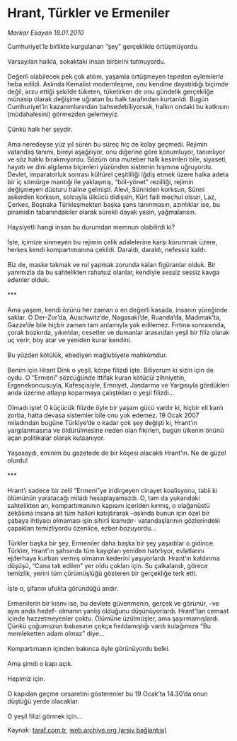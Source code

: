 # Hrant, Türkler ve Ermeniler

*Markar Esayan 18.01.2010*

<div class="yazi">Cumhuriyet’le birlikte kurgulanan “şey” gerçeklikle örtüşmüyordu. <br/><br/>Varsayılan halkla, sokaktaki insan birbirini tutmuyordu. <br/><br/>Değerli olabilecek pek çok atılım, yaşamla örtüşmeyen tepeden eylemlerle heba edildi. Aslında Kemalist modernleşme, onu kendine dayatıldığı biçimde değil, arzu ettiği şekilde tüketen, tüketirken de onu gündelik gerçekliğe münasip olarak değişime uğratan bu halk tarafından kurtarıldı. Bugün Cumhuriyet’in kazanımlarından bahsedebiliyorsak, halkın ondaki bu katkısını (müdahalesini) görmezden gelemeyiz. <br/><br/>Çünkü halk her şeydir. <br/><br/>Ama neredeyse yüz yıl süren bu süreç hiç de kolay geçmedi. Rejimin vatandaş tanımı, bireyi aşağılıyor, onu diğerine göre konumluyor, tanımlıyor ve söz hakkı bırakmıyordu. Sözüm ona muteber halk kesimleri bile, siyaseti, hayatı ve dini algılama biçimleri yüzünden sistemin hışmına uğruyordu. Devlet, imparatorluk sonrası kültürel çeşitliliği iğdiş etmek üzere halka adeta bir iç sömürge mantığı ile yaklaşmış, “böl-yönet” rezilliği, rejimin değişmeyen düsturu haline gelmişti. Alevi, Sünniden korksun, Sünni askerden korksun, solcuyla ülkücü didişsin, Kürt faili meçhul olsun, Laz, Çerkes, Boşnaka Türkleşmekten başka şans tanınmasın, azınlıklar ise, bu piramidin tabanındakiler olarak sürekli dayak yesin, yağmalansın. <br/><br/>Haysiyetli hangi insan bu durumdan memnun olabilirdi ki? <br/><br/>İşte, içimize sinmeyen bu rejimin çelik adalelerine karşı korunmak üzere, herkes kendi kompartımanına çekildi. Daraldı, daraldı, nefessiz kaldı. <br/><br/>Biz de, maske takmak ve rol yapmak zorunda kalan figüranlar olduk. Bir yanımızla da bu sahtelikten rahatsız olanlar, kendiyle sessiz sessiz kavga edenler olduk. <br/><br/>*** <br/><br/>Ama yaşam, kendi özünü her zaman o en değerli kasada, insanın yüreğinde saklar. O Der-Zor’da, Auschwitz’de, Nagasaki’de, Ruanda’da, Madımak’ta, Gazze’de bile hiçbir zaman tam anlamıyla yok edilemez. Fırtına sonrasında, çorak bozkırda, yıkıntılar, cesetler ve dumanlar arasından yeşil bir filiz olarak uç verir, boy atar ve yeniden kurar kendini. <br/><br/>Bu yüzden kötülük, ebediyen mağlubiyete mahkûmdur. <br/><br/>Benim için Hrant Dink o yeşil, körpe filizdi işte. Biliyorum ki sizin için de oydu. O “Ermeni” sözcüğünde ittifak kuran kötücül zihniyetin, Ergenekoncusuyla, Kafesçisiyle, Emniyet, Jandarma ve Yargısıyla gördükleri anda üzerine atlayıp koparmaya çalıştıkları o yeşil filizdi... <br/><br/>Olmadı işte! O küçücük filizde öyle bir yaşam gücü vardır ki, hiçbir eli kanlı zorba, hatta devasa sistemler bile onu yok edemez. 19 Ocak 2007 miladından bugüne Türkiye’de o kadar çok şey değişti ki, Hrant’ın yargılanmasına ve öldürülmesine neden olan fikirleri, bugün ülkenin önünü açan politikalar olarak kutsanıyor. <br/><br/>Yaşasaydı, eminim bu gazetede de bir köşesi olacaktı Hrant’ın. Ne de güzel olurdu! <br/><br/>*** <br/><br/>Hrant’ı sadece bir zelil “Ermeni”ye indirgeyen cinayet koalisyonu, tabii ki ölümünün yaratacağı miladı hesaplayamazdı. O, tam da yukarıdaki sahtelikten arı, kompartımanının kapısını içeriden kırmış, o olağanüstü zekâsına insana ait tüm halleri katıştırarak –aslında bunun için özel bir çabaya ihtiyacı olmaması işin sihirli kısmıdır- vatandaşlarının gözlerindeki çapakları temizliyordu özenlice, ezber bozuyordu... <br/><br/>Türkler başka bir şey, Ermeniler daha başka bir şey yaşadılar o gidince. Türkler, Hrant’ın şahsında tüm kayıpları yeniden hatırlıyor, evlatlarını ejderhaya kurban vermiş olmanın kederini yaşıyorlardı. Hrant’ın kaldırıma düşüşü, “Cana tak edilen” yer oldu çokları için. Su çalkalandı, görece temizlik, yerini tüm çürümüşlüğü gösteren bir gerçekliğe terk etti. <br/><br/>İşte o, şifanın ufukta göründüğü andır. <br/><br/>Ermenilerin bir kısmı ise, bu devlete güvenmenin, gerçek ve görünür, –ve aynı anda hedef- olmanın yanlış olduğunu düşünüyorlardı. Hrant’tan cemaat içinde hazzetmeyenler çoktu. Ölümüne üzülmüşler, ama şaşırmamışlardı. Çünkü çoğumuzun babasının çokça fısıldamışlığı vardı kulağımıza “Bu memleketten adam olmaz” diye... <br/><br/>Kompartımanın içinden bakınca öyle görünüyordu belki. <br/><br/>Ama şimdi o kapı açık. <br/><br/>Hepimiz için. <br/><br/>O kapıdan geçme cesaretini gösterenler bu 19 Ocak’ta 14.30’da onun düştüğü yerde olacaklar. <br/><br/>O yeşil filizi görmek için...</div>

Kaynak: [taraf.com.tr](http://taraf.com.tr:80/makale/9566.htm), [web.archive.org (arşiv bağlantısı)](http://web.archive.org/web/20100329031203/http://taraf.com.tr:80/makale/9566.htm)
